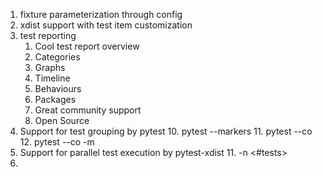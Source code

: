 1. fixture parameterization through config
2. xdist support with test item customization
3. test reporting
   1. Cool test report overview
   2. Categories
   3. Graphs
   4. Timeline
   5. Behaviours
   6. Packages
   7. Great community support
   8. Open Source
9. Support for test grouping by pytest
   10. pytest --markers
   11. pytest --co
   12. pytest --co -m <marker>
10. Support for parallel test execution by pytest-xdist
    11. -n <#tests>
11. 